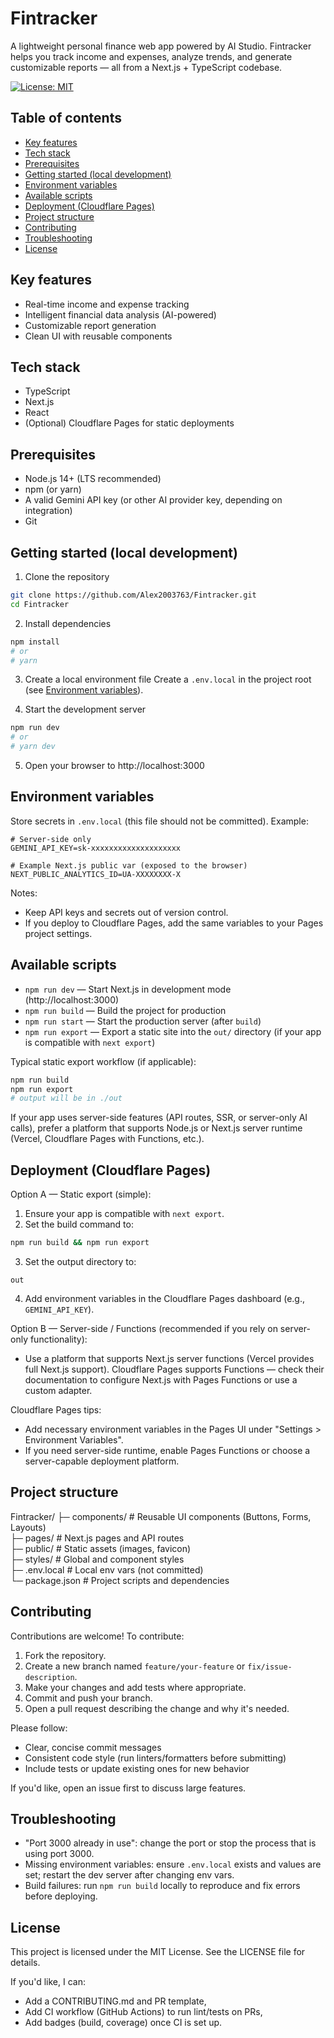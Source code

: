 # Fintracker

A lightweight personal finance web app powered by AI Studio. Fintracker helps you track income and expenses, analyze trends, and generate customizable reports — all from a Next.js + TypeScript codebase.

[![License: MIT](https://img.shields.io/badge/License-MIT-blue.svg)](LICENSE)

## Table of contents

- [Key features](#key-features)
- [Tech stack](#tech-stack)
- [Prerequisites](#prerequisites)
- [Getting started (local development)](#getting-started-local-development)
- [Environment variables](#environment-variables)
- [Available scripts](#available-scripts)
- [Deployment (Cloudflare Pages)](#deployment-cloudflare-pages)
- [Project structure](#project-structure)
- [Contributing](#contributing)
- [Troubleshooting](#troubleshooting)
- [License](#license)

## Key features

- Real-time income and expense tracking
- Intelligent financial data analysis (AI-powered)
- Customizable report generation
- Clean UI with reusable components

## Tech stack

- TypeScript
- Next.js
- React
- (Optional) Cloudflare Pages for static deployments

## Prerequisites

- Node.js 14+ (LTS recommended)
- npm (or yarn)
- A valid Gemini API key (or other AI provider key, depending on integration)
- Git

## Getting started (local development)

1. Clone the repository
```bash
git clone https://github.com/Alex2003763/Fintracker.git
cd Fintracker
```

2. Install dependencies
```bash
npm install
# or
# yarn
```

3. Create a local environment file
Create a `.env.local` in the project root (see [Environment variables](#environment-variables)).

4. Start the development server
```bash
npm run dev
# or
# yarn dev
```

5. Open your browser to http://localhost:3000

## Environment variables

Store secrets in `.env.local` (this file should not be committed). Example:
```env
# Server-side only
GEMINI_API_KEY=sk-xxxxxxxxxxxxxxxxxxxx

# Example Next.js public var (exposed to the browser)
NEXT_PUBLIC_ANALYTICS_ID=UA-XXXXXXXX-X
```

Notes:
- Keep API keys and secrets out of version control.
- If you deploy to Cloudflare Pages, add the same variables to your Pages project settings.

## Available scripts

- `npm run dev` — Start Next.js in development mode (http://localhost:3000)
- `npm run build` — Build the project for production
- `npm run start` — Start the production server (after `build`)
- `npm run export` — Export a static site into the `out/` directory (if your app is compatible with `next export`)

Typical static export workflow (if applicable):
```bash
npm run build
npm run export
# output will be in ./out
```

If your app uses server-side features (API routes, SSR, or server-only AI calls), prefer a platform that supports Node.js or Next.js server runtime (Vercel, Cloudflare Pages with Functions, etc.).

## Deployment (Cloudflare Pages)

Option A — Static export (simple):
1. Ensure your app is compatible with `next export`.
2. Set the build command to:
```bash
npm run build && npm run export
```
3. Set the output directory to:
```
out
```
4. Add environment variables in the Cloudflare Pages dashboard (e.g., `GEMINI_API_KEY`).

Option B — Server-side / Functions (recommended if you rely on server-only functionality):
- Use a platform that supports Next.js server functions (Vercel provides full Next.js support). Cloudflare Pages supports Functions — check their documentation to configure Next.js with Pages Functions or use a custom adapter.

Cloudflare Pages tips:
- Add necessary environment variables in the Pages UI under "Settings > Environment Variables".
- If you need server-side runtime, enable Pages Functions or choose a server-capable deployment platform.

## Project structure

Fintracker/
├─ components/     # Reusable UI components (Buttons, Forms, Layouts)  
├─ pages/          # Next.js pages and API routes  
├─ public/         # Static assets (images, favicon)  
├─ styles/         # Global and component styles  
├─ .env.local      # Local env vars (not committed)  
└─ package.json    # Project scripts and dependencies

## Contributing

Contributions are welcome! To contribute:

1. Fork the repository.
2. Create a new branch named `feature/your-feature` or `fix/issue-description`.
3. Make your changes and add tests where appropriate.
4. Commit and push your branch.
5. Open a pull request describing the change and why it's needed.

Please follow:
- Clear, concise commit messages
- Consistent code style (run linters/formatters before submitting)
- Include tests or update existing ones for new behavior

If you'd like, open an issue first to discuss large features.

## Troubleshooting

- "Port 3000 already in use": change the port or stop the process that is using port 3000.
- Missing environment variables: ensure `.env.local` exists and values are set; restart the dev server after changing env vars.
- Build failures: run `npm run build` locally to reproduce and fix errors before deploying.

## License

This project is licensed under the MIT License. See the LICENSE file for details.

If you'd like, I can:
- Add a CONTRIBUTING.md and PR template,
- Add CI workflow (GitHub Actions) to run lint/tests on PRs,
- Add badges (build, coverage) once CI is set up.
